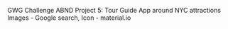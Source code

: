 GWG Challenge ABND Project 5: 
Tour Guide App around NYC attractions
Images - Google search,
Icon - material.io
